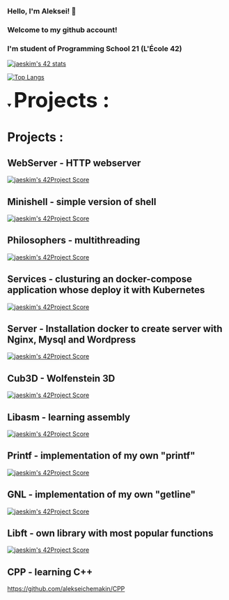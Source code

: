 ### Hello, I'm Aleksei!  👋 
### Welcome to my github account! 
### I'm student of Programming School 21 (L'École 42)

<!--
**marselaminov/marselaminov** is a ✨ _special_ ✨ repository because its `README.md` (this file) appears on your GitHub profile.

Here are some ideas to get you started:

- 🔭 I’m currently working on ...
- 🌱 I’m currently learning ...
- 👯 I’m looking to collaborate on ...
- 🤔 I’m looking for help with ...
- 💬 Ask me about ...
- 📫 How to reach me: ...
- 😄 Pronouns: ...
- ⚡ Fun fact: ...
-->

[![jaeskim's 42 stats](https://badge42.herokuapp.com/api/stats/mqueen?privacyEmail=true)](https://github.com/JaeSeoKim/badge42)

[![Top Langs](https://github-readme-stats.vercel.app/api/top-langs/?username=alekseichemakin&layout=compact)](https://github.com/anuraghazra/github-readme-stats)

<!-- [![Readme Card](https://github-readme-stats.vercel.app/api/pin/?username=alekseichemakin&repo=github-readme-stats)](https://github.com/anuraghazra/github-readme-stats) -->
 
____<details open><summary><font size = 100> Projects : </font></summary>____

  # Projects :
 
  ## WebServer - HTTP webserver
  [![jaeskim's 42Project Score](https://badge42.herokuapp.com/api/project/mqueen/minishell)](https://github.com/alekseichemakin/WebServer)
  
  ## Minishell - simple version of shell
  [![jaeskim's 42Project Score](https://badge42.herokuapp.com/api/project/mqueen/minishell)](https://github.com/alekseichemakin/Minishell)
  
  ## Philosophers - multithreading
  [![jaeskim's 42Project Score](https://badge42.herokuapp.com/api/project/mqueen/Philosophers)](https://github.com/alekseichemakin/Philosophers)
  
  ## Services - clusturing an docker-compose application whose deploy it with Kubernetes
  [![jaeskim's 42Project Score](https://badge42.herokuapp.com/api/project/mqueen/ft_services)](https://github.com/alekseichemakin/Services)
  
  ## Server - Installation docker to create server with Nginx, Mysql and Wordpress
  [![jaeskim's 42Project Score](https://badge42.herokuapp.com/api/project/mqueen/ft_server)](https://github.com/alekseichemakin/Server)
  
  ## Cub3D - Wolfenstein 3D
  [![jaeskim's 42Project Score](https://badge42.herokuapp.com/api/project/mqueen/cub3d)](https://github.com/alekseichemakin/Cub3D)
  
  ## Libasm - learning assembly
  [![jaeskim's 42Project Score](https://badge42.herokuapp.com/api/project/mqueen/libasm)](https://github.com/alekseichemakin/Libasm)
  
  ## Printf - implementation of my own "printf"
  [![jaeskim's 42Project Score](https://badge42.herokuapp.com/api/project/mqueen/ft_printf)](https://github.com/alekseichemakin/Printf)
  
  ## GNL - implementation of my own "getline"
  [![jaeskim's 42Project Score](https://badge42.herokuapp.com/api/project/mqueen/get_next_line)](https://github.com/alekseichemakin/GNL)
  
  ## Libft - own library with most popular functions
  [![jaeskim's 42Project Score](https://badge42.herokuapp.com/api/project/mqueen/Libft)](https://github.com/alekseichemakin/Libft)
  
  ## CPP - learning C++
  https://github.com/alekseichemakin/CPP

</details>
  
